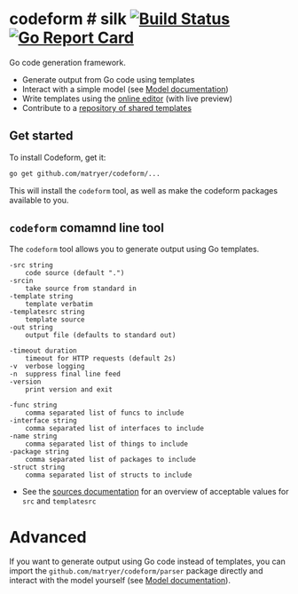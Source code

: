 # codeform # silk [![Build Status](https://travis-ci.org/matryer/codeform.svg?branch=master)](https://travis-ci.org/matryer/codeform) [![Go Report Card](https://goreportcard.com/badge/github.com/matryer/codeform)](https://goreportcard.com/report/github.com/matryer/codeform)
Go code generation framework.

* Generate output from Go code using templates
* Interact with a simple model (see [Model documentation](https://godoc.org/github.com/matryer/codeform/model))
* Write templates using the [online editor](http://editor.codeform.in/) (with live preview)
* Contribute to a [repository of shared templates](https://github.com/matryer/codeform-templates)

## Get started

To install Codeform, get it:

```bash
go get github.com/matryer/codeform/...
```

This will install the `codeform` tool, as well as make the codeform
packages available to you.

## `codeform` comamnd line tool

The `codeform` tool allows you to generate output using Go templates.

```
-src string
	code source (default ".")
-srcin
	take source from standard in
-template string
	template verbatim
-templatesrc string
	template source
-out string
	output file (defaults to standard out)
	
-timeout duration
	timeout for HTTP requests (default 2s)
-v	verbose logging
-n  suppress final line feed
-version
	print version and exit

-func string
	comma separated list of funcs to include
-interface string
	comma separated list of interfaces to include
-name string
	comma separated list of things to include
-package string
	comma separated list of packages to include
-struct string
	comma separated list of structs to include
```

* See the [sources documentation](https://github.com/matryer/codeform/tree/master/source) for an overview of acceptable values for `src` and `templatesrc`

# Advanced

If you want to generate output using Go code instead of templates, you can
import the `github.com/matryer/codeform/parser` package directly and interact
with the model yourself (see [Model documentation](https://godoc.org/github.com/matryer/codeform/model)).
